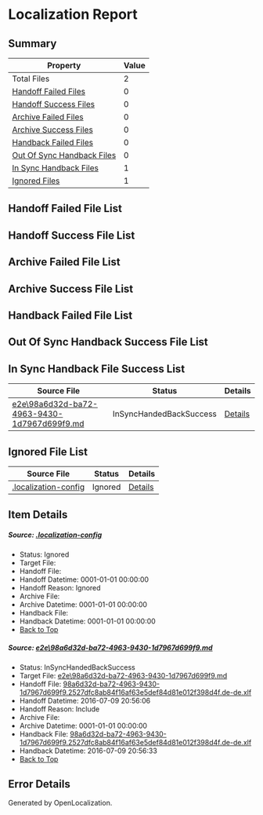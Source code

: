 # <a name='report-top'></a> Localization Report

## Summary
 Property | Value 
 -------- | ----- 
 Total Files | 2
[ Handoff Failed Files ](#handoff-failed-list)| 0
[ Handoff Success Files ](#handoff-success-list)| 0
[ Archive Failed Files ](#archive-failed-list)| 0
[ Archive Success Files ](#archive-success-list)| 0
[ Handback Failed Files ](#handback-failed-list)| 0
[ Out Of Sync Handback Files ](#outofsync-handback-success-list)| 0
[ In Sync Handback Files ](#insync-handback-success-list)| 1
[ Ignored Files ](#ignored-list)| 1

## <a name='handoff-failed-list'></a> Handoff Failed File List

## <a name='handoff-success-list'></a> Handoff Success File List

## <a name='archive-failed-list'></a> Archive Failed File List

## <a name='archive-success-list'></a> Archive Success File List

## <a name='handback-failed-list'></a> Handback Failed File List

## <a name='outofsync-handback-success-list'></a> Out Of Sync Handback Success File List

## <a name='insync-handback-success-list'></a> In Sync Handback File Success List
 Source File | Status | Details 
 ----------- | ------ | ------- 
 [e2e\98a6d32d-ba72-4963-9430-1d7967d699f9.md](https://github.com/OpenLocalizationTestOrg/oltest/blob/a84c77b99a39ad1406ff47806dc0f31c7bb5a486/e2e/98a6d32d-ba72-4963-9430-1d7967d699f9.md) | InSyncHandedBackSuccess | [Details](#e522b9a3d45601f1adf69425ce6d5c064380cd7c1)

## <a name='ignored-list'></a> Ignored File List
 Source File | Status | Details 
 ----------- | ------ | ------- 
 [.localization-config](https://github.com/OpenLocalizationTestOrg/oltest/blob/a84c77b99a39ad1406ff47806dc0f31c7bb5a486/.localization-config) | Ignored | [Details](#3d4f252ac210baf56311d7e97dcc2db10974dbd20)

## Item Details
##### <a name='3d4f252ac210baf56311d7e97dcc2db10974dbd20'></a> Source: [.localization-config](https://github.com/OpenLocalizationTestOrg/oltest/blob/a84c77b99a39ad1406ff47806dc0f31c7bb5a486/.localization-config)
* Status: Ignored
* Target File: 
* Handoff File: 
* Handoff Datetime: 0001-01-01 00:00:00
* Handoff Reason: Ignored
* Archive File: 
* Archive Datetime: 0001-01-01 00:00:00
* Handback File: 
* Handback Datetime: 0001-01-01 00:00:00
* [Back to Top](#report-top)

##### <a name='e522b9a3d45601f1adf69425ce6d5c064380cd7c1'></a> Source: [e2e\98a6d32d-ba72-4963-9430-1d7967d699f9.md](https://github.com/OpenLocalizationTestOrg/oltest/blob/a84c77b99a39ad1406ff47806dc0f31c7bb5a486/e2e/98a6d32d-ba72-4963-9430-1d7967d699f9.md)
* Status: InSyncHandedBackSuccess
* Target File: [e2e\98a6d32d-ba72-4963-9430-1d7967d699f9.md](https://github.com/OpenLocalizationTestOrg/oltest-dede-fly/blob/dd4b3aefe3adf2e645d663efb64ea7f9deaebbad/e2e/98a6d32d-ba72-4963-9430-1d7967d699f9.md)
* Handoff File: [98a6d32d-ba72-4963-9430-1d7967d699f9.2527dfc8ab84f16af63e5def84d81e012f398d4f.de-de.xlf](https://github.com/OpenLocalizationTestOrg/olhandoff-e2e/blob/4372e8091d17f37f519ed7487aed2cac6991bcd6/ol-handoff/OpenLocalizationTestOrg/oltest-dede-fly/ci/ht/98a6d32d-ba72-4963-9430-1d7967d699f9.2527dfc8ab84f16af63e5def84d81e012f398d4f.de-de.xlf)
* Handoff Datetime: 2016-07-09 20:56:06
* Handoff Reason: Include
* Archive File: 
* Archive Datetime: 0001-01-01 00:00:00
* Handback File: [98a6d32d-ba72-4963-9430-1d7967d699f9.2527dfc8ab84f16af63e5def84d81e012f398d4f.de-de.xlf](https://github.com/OpenLocalizationTestOrg/olhandback-e2e/blob/591e356d73c8b923833cfae8cdad1ec407de130f/ol-handback/OpenLocalizationTestOrg/oltest-dede-fly/ci/ht/98a6d32d-ba72-4963-9430-1d7967d699f9.2527dfc8ab84f16af63e5def84d81e012f398d4f.de-de.xlf)
* Handback Datetime: 2016-07-09 20:56:33
* [Back to Top](#report-top)


## Error Details

Generated by OpenLocalization.
